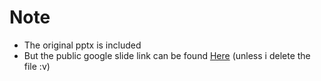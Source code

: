# Note

- The original pptx is included
- But the public google slide link can be found [Here](https://docs.google.com/presentation/d/18gEAowiZqOa4HgHe7_SMQTDrLMVnJT4KGzyIaPt-5A8/edit?usp=sharing) (unless i delete the file :v)
